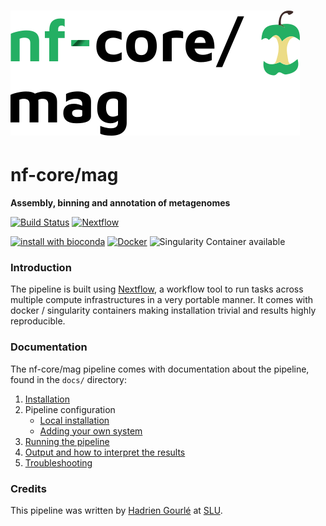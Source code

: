 # ![mag](https://raw.githubusercontent.com/nf-core/mag/master/docs/images/mag_logo.png)

# nf-core/mag

**Assembly, binning and annotation of metagenomes**

[![Build Status](https://travis-ci.org/nf-core/mag.svg?branch=master)](https://travis-ci.org/nf-core/mag)
[![Nextflow](https://img.shields.io/badge/nextflow-%E2%89%A50.32.0-brightgreen.svg)](https://www.nextflow.io/)

[![install with bioconda](https://img.shields.io/badge/install%20with-bioconda-brightgreen.svg)](http://bioconda.github.io/)
[![Docker](https://img.shields.io/docker/automated/hadrieng/mag.svg)](https://hub.docker.com/r/hadrieng/mag)
![Singularity Container available](https://img.shields.io/badge/singularity-available-7E4C74.svg)

### Introduction

The pipeline is built using [Nextflow](https://www.nextflow.io), a workflow tool to run tasks across multiple compute infrastructures in a very portable manner. It comes with docker / singularity containers making installation trivial and results highly reproducible.

### Documentation

The nf-core/mag pipeline comes with documentation about the pipeline, found in the `docs/` directory:

1. [Installation](docs/installation.md)
2. Pipeline configuration
   - [Local installation](docs/configuration/local.md)
   - [Adding your own system](docs/configuration/adding_your_own.md)
3. [Running the pipeline](docs/usage.md)
4. [Output and how to interpret the results](docs/output.md)
5. [Troubleshooting](docs/troubleshooting.md)

### Credits

This pipeline was written by [Hadrien Gourlé](https://hadriengourle.com) at [SLU](https://slu.se).
